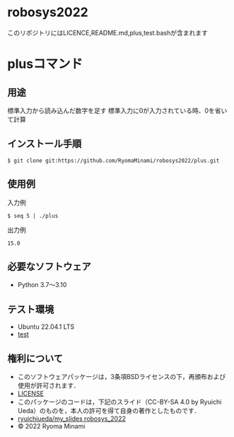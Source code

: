 # robosys2022
このリポジトリにはLICENCE,README.md,plus,test.bashが含まれます
# plusコマンド

## 用途
標準入力から読み込んだ数字を足す
標準入力に0が入力されている時、0を省いて計算

## インストール手順
```
$ git clone git:https://github.com/RyomaMinami/robosys2022/plus.git
```

## 使用例

入力例
```
$ seq 5 | ./plus
```

出力例
```
15.0
```


## 必要なソフトウェア
* Python 3.7〜3.10

## テスト環境
* Ubuntu 22.04.1 LTS
* [test](https://github.com/RyomaMinami/robosys2022/actions/workflows/test.yml/badge.svg)

## 権利について
* このソフトウェアパッケージは，3条項BSDライセンスの下，再頒布および使用が許可されます．
* [LICENSE](https://github.com/RyomaMinami/robosys2022/blob/main/LICENSE)
* このパッケージのコードは，下記のスライド（CC-BY-SA 4.0 by Ryuichi Ueda）のものを，本人の許可を得て自身の著作としたものです．
* [ryuichiueda/my_slides robosys_2022](https://github.com/ryuichiueda/my_slides/tree/master/robosys_2022)
* © 2022 Ryoma Minami

